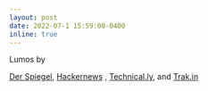 ```yaml
---
layout: post
date: 2022-07-1 15:59:00-0400
inline: true
---
```

 Lumos
          by

 <a target="_blank"
              href="https://www.spiegel.de/netzwelt/gadgets/versteckte-kamera-so-finden-sie-spycams-in-der-ferienwohnung-a-0cb66555-b777-4b07-9c6d-89af43e58a71">Der Spiegel</a>, 
 <a target="_blank"
              href="https://thehackernews.com/2022/05/lumos-system-can-find-hidden-cameras.html">Hackernews</a>
            , <a target="_blank"
              href="https://technical.ly/software-development/cmu-cylab-research/">
              Technical.ly</a>, and <a target="_blank"
              href="https://trak.in/tags/business/2022/05/29/this-startup-can-find-hidden-cameras-in-your-oyo-airbnb-hotel-rooms-find-out-how/">Trak.in</a>
  
